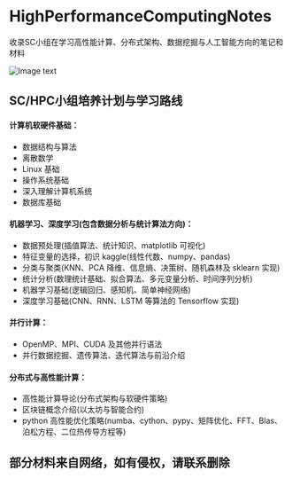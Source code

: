# HighPerformanceComputingNotes
收录SC小组在学习高性能计算、分布式架构、数据挖掘与人工智能方向的笔记和材料


![Image text](https://raw.githubusercontent.com/realYurkOfGitHub/HighPerformanceComputingNotes/main/高性能计算/培养阶段性计划/高性能计算培养计划.png?token=AQATVHXMTUA34DGYMA452M3BKGJYS)

## SC/HPC小组培养计划与学习路线
#### 计算机软硬件基础：
- 数据结构与算法
- 离散数学
- Linux 基础
- 操作系统基础
- 深入理解计算机系统
- 数据库基础

#### 机器学习、深度学习(包含数据分析与统计算法方向)：
- 数据预处理(插值算法、统计知识、matplotlib 可视化)
- 特征变量的选择，初识 kaggle(线性代数、numpy、pandas)
- 分类与聚类(KNN、PCA 降维、信息熵、决策树、随机森林及 sklearn 实现)
- 统计分析(数理统计基础、拟合算法、多元变量分析、时间序列分析)
- 机器学习基础(逻辑回归、感知机、简单神经网络)
- 深度学习基础(CNN、RNN、LSTM 等算法的 Tensorflow 实现)

#### 并行计算：
- OpenMP、MPI、CUDA 及其他并行语法
- 并行数据挖掘、遗传算法、迭代算法与前沿介绍

#### 分布式与高性能计算：
- 高性能计算导论(分布式架构与软硬件策略)
- 区块链概念介绍(以太坊与智能合约)
- python 高性能优化策略(numba、cython、pypy、矩阵优化、FFT、Blas、泊松方程、二位热传导方程等)

## 部分材料来自网络，如有侵权，请联系删除
